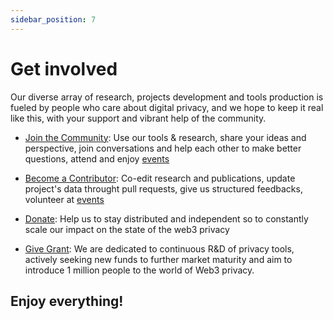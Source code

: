 ```yaml
---
sidebar_position: 7
---
```


# Get involved

Our diverse array of research, projects development and tools production is fueled by people who care about digital privacy, and we hope to keep it real like this, with your support and vibrant help of the community.

- [Join the Community](https://signal.group/#CjQKIH-1ZYEGp50OBvbJRbITIRxDzjH2pSxl7vdkVZs9g5vgEhDAKUlgYdpxpCpTkNVxow4X):
Use our tools & research, share your ideas and perspective, join conversations and help each other to make better questions, attend and enjoy [events](https://docs.web3privacy.info/events/)

- [Become a Contributor](https://signal.group/#CjQKIH-1ZYEGp50OBvbJRbITIRxDzjH2pSxl7vdkVZs9g5vgEhDAKUlgYdpxpCpTkNVxow4X):
Co-edit research and publications, update project's data throught pull requests, give us structured feedbacks, volunteer at [events](https://docs.web3privacy.info/events/)

- [Donate](https://docs.web3privacy.info/donate): Help us to stay distributed and independent so to constantly scale our impact on the state of the web3 privacy

- [Give Grant](https://github.com/web3privacy/grants/tree/main): We are dedicated to continuous R&D of privacy tools, actively seeking new funds to further market maturity and aim to introduce 1 million people to the world of Web3 privacy.


## Enjoy everything!
